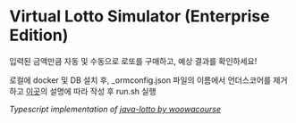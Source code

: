 # Virtual Lotto Simulator (Enterprise Edition)

입력된 금액만큼 자동 및 수동으로 로또를 구매하고, 예상 결과를 확인하세요!

로컬에 docker 및 DB 설치 후, _ormconfig.json 파일의 이름에서 언더스코어를 제거하고 [이곳](https://github.com/typeorm/typeorm/blob/master/docs/using-ormconfig.md)의 설명에 따라 작성 후 run.sh 실행

_Typescript implementation of [java-lotto by woowacourse](https://github.com/woowacourse/java-lotto)_

